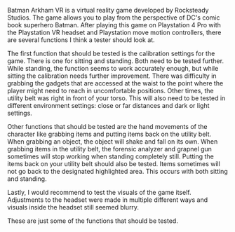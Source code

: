 Batman Arkham VR is a virtual reality game developed by Rocksteady Studios. The game allows you to play
from the perspective of DC's comic book superhero Batman. After playing this game on Playstation 4 Pro 
with the Playstation VR headset and Playstation move motion controllers, there are several functions
I think a tester should look at.

The first function that should be tested is the calibration settings for the game. There is one for sitting
and standing. Both need to be tested further. While standing, the function seems to work accurately 
enough, but while sitting the calibration needs further improvement. There was difficulty in grabbing 
the gadgets that are accessed at the waist to the point where the player might need to reach in 
uncomfortable positions. Other times, the utility belt was right in front of your torso. This will also 
need to be tested in different environment settings: close or far distances and dark or light settings. 


Other functions that should be tested are the hand movements of the character like grabbing items and putting 
items back on the utility belt. When grabbing an object, the object will shake and fall on its own. When grabbing
items in the utility belt, the forensic analyzer and grapnel gun sometimes will stop working 
when standing completely still. Putting the items back on your utility belt should also be tested. Items sometimes will 
not go back to the designated highlighted area. This occurs with both sitting and standing. 


Lastly, I would recommend to test the visuals of the game itself. Adjustments to the headset were made in multiple
different ways and visuals inside the headset still seemed blurry. 


These are just some of the functions that should be tested. 
